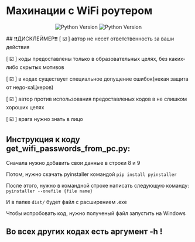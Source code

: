 # Махинации с WiFi роутером
<p align="center">
  <img src="https://img.shields.io/badge/Python-3.10.4-blue" alt='Python Version'>
  <img src="https://img.shields.io/badge/Python-3.10.4-blue" alt='Python Version'>
</p>
## ❗❗ДИСКЛЕЙМЕР❗❗️
[ ☑️ ] автор не несет ответственность за ваши действия

[ ☑️ ] коды предоставлены только в образовательных целях, без каких-либо скрытых мотивов

[ ☑️ ] в кодах существует специальное допущение ошибок(некая защита от недо-хаЦкеров)

[ ☑️ ] автор против использования предоставленых кодов в не слишком хороших целях

[ ☑️ ] врага нужно знать в лицо

## Инструкция к коду get_wifi_passwords_from_pc.py:
Сначала нужно добавить свои данные в строки 8 и 9

Потом, нужно скачать pyinstaller командой ```pip install pyinstaller``` 

После этого, нужно в командной строке написать следующую команду: ```pyinstaller --onefile {file name}```

И в папке `dist/` будет файл с расширением .exe 

Чтобы испробовать код, нужно полученый файл запустить на Windows 

## Во всех других кодах есть аргумент -h !
